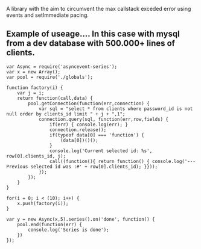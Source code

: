 A library with the aim to circumvent the max callstack exceded error using events and setImmediate pacing.

Example of useage.... In this case with mysql from a dev database with 500.000+ lines of clients.
----------------------
```
var Async = require('asyncevent-series');
var x = new Array();
var pool = require('./globals');

function factory(i) {
    var j = i;
    return function(call,data) {
        pool.getConnection(function(err,connection) {
            var sql = "select * from clients where password_id is not null order by clients_id limit " + j + ",1";
            connection.query(sql, function(err,row,fields) {
                if(err) { console.log(err); }
                connection.release();
                if(typeof data[0] === 'function') {
                    (data[0])()();
                }
                console.log('Current selected id: %s', row[0].clients_id, j);
                call((function(){ return function() { console.log('---Previous selected id was :#' + row[0].clients_id); }}));
            });
        });
    }
}

for(i = 0; i < (10); i++) {
    x.push(factory(i));
}

var y = new Async(x,5).series().on('done', function() {
    pool.end(function(err) {
        console.log('Series is done');
    })
});
```
